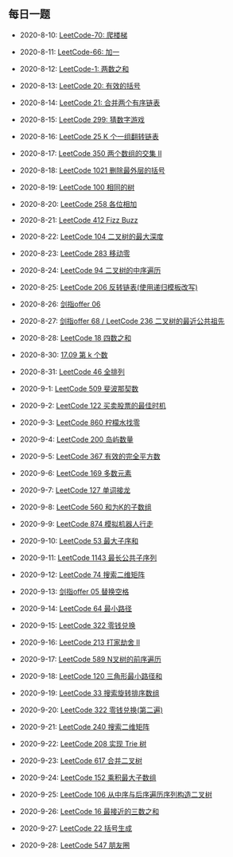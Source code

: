 ## 每日一题

* 2020-8-10:  [LeetCode-70: 爬楼梯](./leetcode.70.md)

* 2020-8-11:  [LeetCode-66: 加一](./leetcode.66.md)

* 2020-8-12: [LeetCode-1: 两数之和](./leetcode.1.md)

* 2020-8-13: [LeetCode 20: 有效的括号](./leetcode.20.md)

* 2020-8-14: [LeetCode 21: 合并两个有序链表](./leetcode.21.md)

* 2020-8-15: [LeetCode 299: 猜数字游戏](./leetcode.299.md)

* 2020-8-16: [LeetCode 25 K 个一组翻转链表](./leetcode.25.md)

* 2020-8-17: [LeetCode 350 两个数组的交集 II](./leetcode.350.md)

* 2020-8-18: [LeetCode 1021 删除最外层的括号](./leetcode.1021.md)

* 2020-8-19: [LeetCode 100 相同的树](./leetcode.100.md)

* 2020-8-20: [LeetCode 258 各位相加](./leetcode.258.md)

* 2020-8-21: [LeetCode 412 Fizz Buzz](./leetcode.412.md)

* 2020-8-22: [LeetCode 104 二叉树的最大深度](./leetcode.104.md)

* 2020-8-23: [LeetCode 283 移动零](./leetcode.283.md)

* 2020-8-24: [LeetCode 94 二叉树的中序遍历](../Week_02/Day2/README.md#1)

* 2020-8-25: [LeetCode 206 反转链表(使用递归模板改写)](./leetcode.206.md)

* 2020-8-26: [剑指offer 06 ](./offer.06.md)

* 2020-8-27: [剑指offer 68 / LeetCode 236 二叉树的最近公共祖先 ](../Week_03/Day3/README.md#1)

* 2020-8-28: [LeetCode 18 四数之和](../Week_02/Day1/README.md#4)

* 2020-8-30: [17.09 第 k 个数](./17.09.md)

* 2020-8-31: [LeetCode 46 全排列](../Week_03/Day6/README.md#2)

* 2020-9-1: [LeetCode 509 斐波那契数](./leetcode.509.md)

* 2020-9-2: [LeetCode 122 买卖股票的最佳时机](./leetcode.122.md)

* 2020-9-3: [LeetCode 860 柠檬水找零](./leetcode.860.md)

* 2020-9-4: [LeetCode 200 岛屿数量](../Week_02/Day5/README.md#1)

* 2020-9-5: [LeetCode 367 有效的完全平方数](../Week_04/Day2/README.md#3)

* 2020-9-6: [LeetCode 169 多数元素](../Week_04/Day4/README.md#3)

* 2020-9-7: [LeetCode 127 单词接龙](../Week_04/Day3/README.md#1)

* 2020-9-8: [LeetCode 560 和为K的子数组](./leetcode.560.md)

* 2020-9-9: [LeetCode 874 模拟机器人行走](../Week_04/Day5/README.md#1)

* 2020-9-10: [LeetCode 53 最大子序和](./leetcode.53.md)

* 2020-9-11: [LeetCode 1143 最长公共子序列](./leetcode.1143.md)

* 2020-9-12: [LeetCode 74 搜索二维矩阵](../Week_04/Day6/README.md#2)

* 2020-9-13: [剑指offer 05 替换空格](./offer.05.md)

* 2020-9-14: [LeetCode 64 最小路径](./leetcode.64.md)

* 2020-9-15: [LeetCode 322 零钱兑换](./leetcode.322.md)

* 2020-9-16: [LeetCode 213 打家劫舍 II](../Week_06/Day3/README.md#1)

* 2020-9-17: [LeetCode 589 N叉树的前序遍历](../Week_02/Day3/README.md#2)

* 2020-9-18: [LeetCode 120 三角形最小路径和](../Week_06/Day2/README.md#1)

* 2020-9-19: [LeetCode 33 搜索旋转排序数组](../Week_04/Day6/README.md#1)

* 2020-9-20: [LeetCode 322 零钱兑换(第二遍)](./leetcode.322.md)

* 2020-9-21: [LeetCode 240 搜索二维矩阵](./leetcode.240.md)

* 2020-9-22: [LeetCode 208 实现 Trie 树](../Week_07/Day3/README.md#1)

* 2020-9-23: [LeetCode 617 合并二叉树](../Week_07/Day3/README.md#2)

* 2020-9-24: [LeetCode 152 乘积最大子数组](../Week_07/Day4/README.md#2)

* 2020-9-25: [LeetCode 106 从中序与后序遍历序列构造二叉树](../Week_07/Day5/README.md#1)

* 2020-9-26: [LeetCode 16 最接近的三数之和](../Week_07/Day6/README.md#1)

* 2020-9-27: [LeetCode 22 括号生成](../Week_03/Day1/README.md#1)

* 2020-9-28: [LeetCode 547 朋友圈](../Week_07/Day4/README.md#1)
